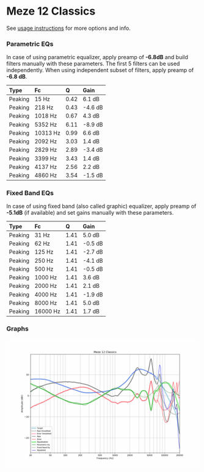 # Meze 12 Classics
See [usage instructions](https://github.com/jaakkopasanen/AutoEq#usage) for more options and info.

### Parametric EQs
In case of using parametric equalizer, apply preamp of **-6.8dB** and build filters manually
with these parameters. The first 5 filters can be used independently.
When using independent subset of filters, apply preamp of **-6.8 dB**.

| Type    | Fc       |    Q | Gain    |
|:--------|:---------|:-----|:--------|
| Peaking | 15 Hz    | 0.42 | 6.1 dB  |
| Peaking | 218 Hz   | 0.43 | -4.6 dB |
| Peaking | 1018 Hz  | 0.67 | 4.3 dB  |
| Peaking | 5352 Hz  | 6.11 | -8.9 dB |
| Peaking | 10313 Hz | 0.99 | 6.6 dB  |
| Peaking | 2092 Hz  | 3.03 | 1.4 dB  |
| Peaking | 2829 Hz  | 2.89 | -3.4 dB |
| Peaking | 3399 Hz  | 3.43 | 1.4 dB  |
| Peaking | 4137 Hz  | 2.56 | 2.2 dB  |
| Peaking | 4860 Hz  | 3.54 | -1.5 dB |

### Fixed Band EQs
In case of using fixed band (also called graphic) equalizer, apply preamp of **-5.1dB**
(if available) and set gains manually with these parameters.

| Type    | Fc       |    Q | Gain    |
|:--------|:---------|:-----|:--------|
| Peaking | 31 Hz    | 1.41 | 5.0 dB  |
| Peaking | 62 Hz    | 1.41 | -0.5 dB |
| Peaking | 125 Hz   | 1.41 | -2.7 dB |
| Peaking | 250 Hz   | 1.41 | -4.1 dB |
| Peaking | 500 Hz   | 1.41 | -0.5 dB |
| Peaking | 1000 Hz  | 1.41 | 3.6 dB  |
| Peaking | 2000 Hz  | 1.41 | 2.1 dB  |
| Peaking | 4000 Hz  | 1.41 | -1.9 dB |
| Peaking | 8000 Hz  | 1.41 | 5.0 dB  |
| Peaking | 16000 Hz | 1.41 | 1.7 dB  |

### Graphs
![](./Meze%2012%20Classics.png)
